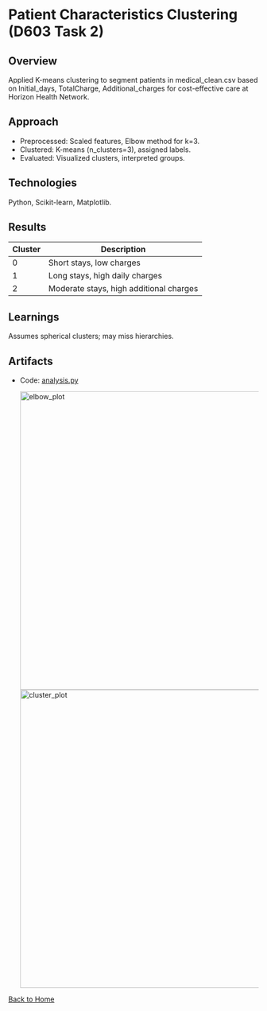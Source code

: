 # Patient Characteristics Clustering (D603 Task 2)

## Overview
Applied K-means clustering to segment patients in medical_clean.csv based on Initial_days, TotalCharge, Additional_charges for cost-effective care at Horizon Health Network.

## Approach
- Preprocessed: Scaled features, Elbow method for k=3.
- Clustered: K-means (n_clusters=3), assigned labels.
- Evaluated: Visualized clusters, interpreted groups.

## Technologies
Python, Scikit-learn, Matplotlib.

## Results
| Cluster         | Description                        |
|-----------------|------------------------------------|
| 0               | Short stays, low charges           |
| 1               | Long stays, high daily charges     |
| 2               | Moderate stays, high additional charges |

## Learnings
Assumes spherical clusters; may miss hierarchies.

## Artifacts
- Code: [analysis.py](../Clustering_Techniques_Patient_Characteristics/analysis.py)

   <img width="800" height="600" alt="elbow_plot" src="https://github.com/user-attachments/assets/b70481dd-4241-4d53-afce-3227fdb83e84" />

  <img width="800" height="600" alt="cluster_plot" src="https://github.com/user-attachments/assets/bea27847-52f2-4944-beaa-ada9b3a9528c" />


[Back to Home](/)
